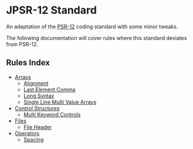 # JPSR-12 Standard

An adaptation of the [PSR-12](https://www.php-fig.org/psr/psr-12/) coding standard with some minor tweaks.

The following documentation will cover rules where this standard deviates from PSR-12.

## Rules Index

- [Arrays](Sections/Arrays.md)
    - [Alignment](Sections/Arrays.md#alignment)
    - [Last Element Comma](Sections/Arrays.md#last-element-comma)
    - [Long Syntax](Sections/Arrays.md#long-syntax)
    - [Single Line Multi Value Arrays](Sections/Arrays.md#single-line-multi-value-arrays)
- [Control Structures](Sections/ControlSignatures.md)
    - [Multi Keyword Controls](Sections/ControlSignatures.md#multi-keyword-controls)
- [Files](Sections/Files.md)
   - [File Header](Sections/Files.md#file-header)
- [Operators](Sections/Operators.md)
    - [Spacing](Sections/Operators.md#spacing)


